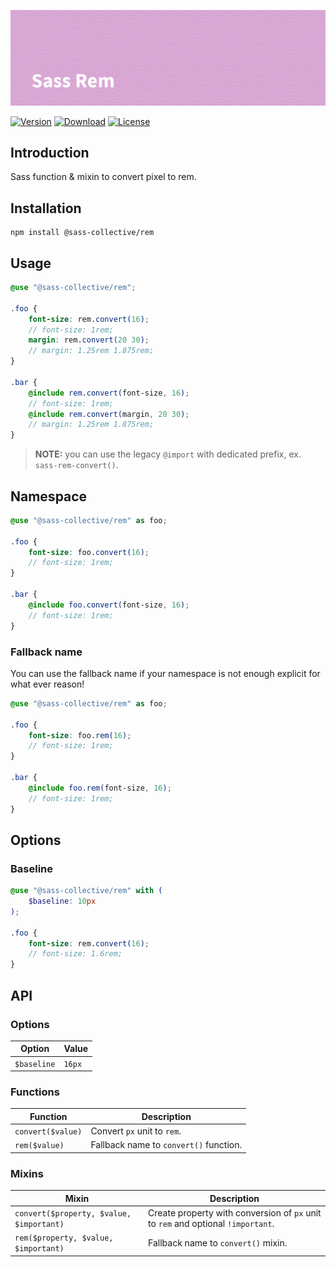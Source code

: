 ![Sass Rem](.github/banner.png)

[![Version](https://flat.badgen.net/npm/v/@sass-collective/rem)](https://www.npmjs.com/package/@sass-collective/rem)
[![Download](https://flat.badgen.net/npm/dt/@sass-collective/rem)](https://www.npmjs.com/package/@sass-collective/rem)
[![License](https://flat.badgen.net/npm/license/@sass-collective/rem)](https://www.npmjs.com/package/@sass-collective/rem)

## Introduction

Sass function & mixin to convert pixel to rem.

## Installation

```shell
npm install @sass-collective/rem
```

## Usage

```scss
@use "@sass-collective/rem";

.foo {
    font-size: rem.convert(16);
    // font-size: 1rem;
    margin: rem.convert(20 30);
    // margin: 1.25rem 1.875rem;
}

.bar {
    @include rem.convert(font-size, 16);
    // font-size: 1rem;
    @include rem.convert(margin, 20 30);
    // margin: 1.25rem 1.875rem;
}
```

> **NOTE:** you can use the legacy `@import` with dedicated prefix, ex. `sass-rem-convert()`.

## Namespace

```scss
@use "@sass-collective/rem" as foo;

.foo {
    font-size: foo.convert(16);
    // font-size: 1rem;
}

.bar {
    @include foo.convert(font-size, 16);
    // font-size: 1rem;
}
```

### Fallback name

You can use the fallback name if your namespace is not enough explicit for what ever reason!

```scss
@use "@sass-collective/rem" as foo;

.foo {
    font-size: foo.rem(16);
    // font-size: 1rem;
}

.bar {
    @include foo.rem(font-size, 16);
    // font-size: 1rem;
}
```

## Options

### Baseline

```scss
@use "@sass-collective/rem" with (
    $baseline: 10px
);

.foo {
    font-size: rem.convert(16);
    // font-size: 1.6rem;
}
```

## API

### Options

| Option | Value |
| --- | --- |
| `$baseline` | `16px` |

### Functions

| Function | Description |
| --- | --- |
| `convert($value)` | Convert `px` unit to `rem`. |
| `rem($value)` | Fallback name to `convert()` function. |

### Mixins

| Mixin | Description |
| --- | --- |
| `convert($property, $value, $important)` | Create property with conversion of `px` unit to `rem` and optional `!important`. |
| `rem($property, $value, $important)` | Fallback name to `convert()` mixin. |
